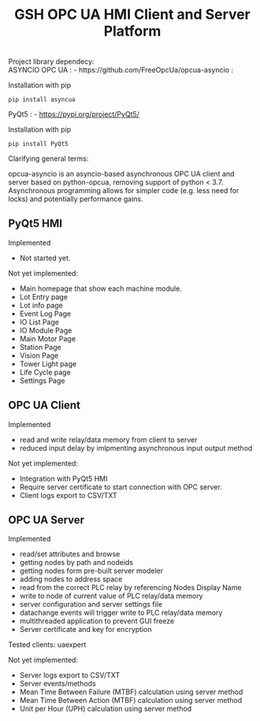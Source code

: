 <h1 align="center">GSH OPC UA HMI Client and Server Platform </h1>
<div align="center">
<br>

<div align="left">
Project library dependecy:
<br>
ASYNCIO OPC UA : - https://github.com/FreeOpcUa/opcua-asyncio : 

Installation with pip

    pip install asyncua

PyQt5 : - https://pypi.org/project/PyQt5/

Installation with pip

    pip install PyQt5

Clarifying general terms:

opcua-asyncio is an asyncio-based asynchronous OPC UA client and server based on python-opcua, removing support of python < 3.7.
Asynchronous programming allows for simpler code (e.g. less need for locks) and potentially performance gains.


## PyQt5 HMI

Implemented

* Not started yet.

Not yet implemented:

* Main homepage that show each machine module.
* Lot Entry page
* Lot info page
* Event Log Page
* IO List Page
* IO Module Page
* Main Motor Page
* Station Page
* Vision Page
* Tower Light page
* Life Cycle page
* Settings Page


## OPC UA Client

Implemented

* read and write relay/data memory from client to server
* reduced input delay by imlpmenting asynchronous input output method

Not yet implemented:

* Integration with PyQt5 HMI
* Require server certificate to start connection with OPC server.
* Client logs export to CSV/TXT

## OPC UA Server

Implemented

* read/set attributes and browse
* getting nodes by path and nodeids
* getting nodes form pre-built server modeler
* adding nodes to address space
* read from the correct PLC relay by referencing Nodes Display Name
* write to node of current value of PLC relay/data memory
* server configuration and server settings file
* datachange events will trigger write to PLC relay/data memory
* multithreaded application to prevent GUI freeze
* Server certificate and key for encryption                                                                                                                             
                                                                                                                               

Tested clients: uaexpert

Not yet implemented:

* Server logs export to CSV/TXT
* Server events/methods
* Mean Time Between Failure (MTBF) calculation using server method
* Mean Time Between Action (MTBF) calculation using server method
* Unit per Hour (UPH) calculation using server method
